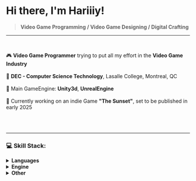# Hi there, I'm Hariiiy!
>**Video Game Programming / Video Game Designing / Digital Crafting**

---
</br>

🎮    **Video Game Programmer** trying to put all my effort in the **Video Game Industry** </br></br>
📝    **DEC - Computer Science Technology**, Lasalle College, Montreal, QC </br></br>
🚀    Main GameEngine: **Unity3d**, **UnrealEngine** </br></br>
🎯    Currently working on an indie Game **"The Sunset"**, set to be published in early 2025<br></br>

</br>

---

### 💻 Skill Stack:
<details>
<summary><b>Languages</b></summary>

  <img src="https://img.shields.io/badge/c%23-%23239120.svg?style=flat&logo=csharp&logoColor=white" width="45">
  <img src="https://img.shields.io/badge/c-%2300599C.svg?style=flat&logo=c&logoColor=white" width="60">
  <img src="https://img.shields.io/badge/c++-%2300599C.svg?style=flat&logo=c%2B%2B&logoColor=white" width="85">
  <img src="https://img.shields.io/badge/html5-%23E34F26.svg?style=flat&logo=html5&logoColor=white" width="100">
  <img src="https://img.shields.io/badge/javascript-%23323330.svg?style=flat&logo=javascript&logoColor=%23F7DF1E" width="130">
  <img src="https://img.shields.io/badge/python-3670A0?style=flat&logo=python&logoColor=ffdd54" width="110">
  
</details>

<details>
<summary><b>Engine</b></summary>

  <img src="https://img.shields.io/badge/unity-%23000000.svg?style=flat&logo=unity&logoColor=white" width="100">
  <img src="https://img.shields.io/badge/unrealengine-%23313131.svg?style=flat&logo=unrealengine&logoColor=white" width="180">
  
</details>

<details>
<summary><b>Other</b></summary>

  <img src="https://img.shields.io/badge/github-%23121011.svg?style=flat&logo=github&logoColor=white" width="120">
  <img src="https://img.shields.io/badge/git-%23F05033.svg?style=flat&logo=git&logoColor=white" width="80">
  <img src="https://img.shields.io/badge/Itch-%23FF0B34.svg?style=flat&logo=Itch.io&logoColor=white" width="90">
  
</details>



